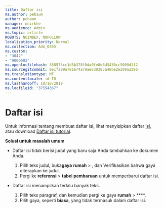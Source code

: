 ```yaml
---
title: Daftar isi
ms.author: pebaum
author: pebaum
manager: mnirkhe
ms.audience: Admin
ms.topic: article
ROBOTS: NOINDEX, NOFOLLOW
localization_priority: Normal
ms.collection: Adm_O365
ms.custom:
- "3042"
- "9000592"
ms.openlocfilehash: 388573cc1d5b378f0da9fe8d6d3430cc5000d112
ms.sourcegitcommit: 8e1fa99a781674a79ae5d0385a48be2e209a2386
ms.translationtype: MT
ms.contentlocale: id-ID
ms.lasthandoff: 10/16/2019
ms.locfileid: "37554367"
---
```

# <a name="table-of-contents"></a>Daftar isi

Untuk informasi tentang membuat daftar isi, lihat menyisipkan daftar [isi](https://support.office.com/article/882e8564-0edb-435e-84b5-1d8552ccf0c0), atau download [Daftar isi tutorial](https://go.microsoft.com/fwlink/?linkid=2065106).

**Solusi untuk masalah umum**

- Daftar isi tidak berisi judul yang baru saja Anda tambahkan ke dokumen Anda.
  1. Pilih teks judul, buka**gaya** **rumah** > , dan Verifikasikan bahwa gaya diterapkan ke judul.
  2. Pergi ke **referensi** > **tabel pembaruan** untuk memperbarui daftar isi.

- Daftar isi menampilkan terlalu banyak teks. 
  1. Pilih teks paragraf, dan kemudian pergi ke gaya **rumah** > ****.
  2. Pilih gaya, seperti **biasa**, yang tidak termasuk dalam daftar isi.